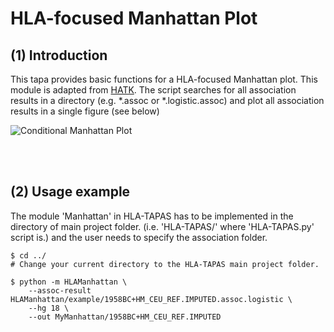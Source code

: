 # HLA-focused Manhattan Plot

## (1) Introduction
This tapa provides basic functions for a HLA-focused Manhattan plot. This module is adapted from [HATK](https://github.com/WansonChoi/HATK). The script searches for all association results in a directory (e.g. *.assoc or *.logistic.assoc) and plot all association results in a single figure (see below)

![Conditional Manhattan Plot](../../manuscript/figs/SF18_all_conditional.png)

<br>
<br>

## (2) Usage example

The module 'Manhattan' in HLA-TAPAS has to be implemented in the directory of main project folder. (i.e. 'HLA-TAPAS/' where 'HLA-TAPAS.py' script is.) and the user needs to specify the association folder.

```
$ cd ../ 
# Change your current directory to the HLA-TAPAS main project folder.
```

```
$ python -m HLAManhattan \
    --assoc-result HLAManhattan/example/1958BC+HM_CEU_REF.IMPUTED.assoc.logistic \
    --hg 18 \
    --out MyManhattan/1958BC+HM_CEU_REF.IMPUTED
```
